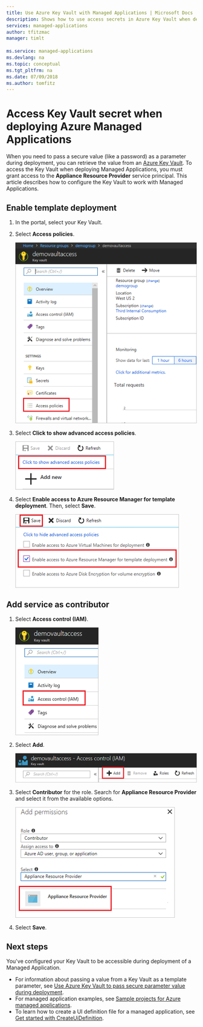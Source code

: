 ```yaml
---
title: Use Azure Key Vault with Managed Applications | Microsoft Docs
description: Shows how to use access secrets in Azure Key Vault when deploying Managed Applications
services: managed-applications
author: tfitzmac
manager: timlt

ms.service: managed-applications
ms.devlang: na
ms.topic: conceptual
ms.tgt_pltfrm: na
ms.date: 07/09/2018
ms.author: tomfitz
---
```

# Access Key Vault secret when deploying Azure Managed Applications

When you need to pass a secure value (like a password) as a parameter during deployment, you can retrieve the value from an [Azure Key Vault](../key-vault/key-vault-whatis.md). To access the Key Vault when deploying Managed Applications, you must grant access to the **Appliance Resource Provider** service principal. This article describes how to configure the Key Vault to work with Managed Applications.

## Enable template deployment

1. In the portal, select your Key Vault.

1. Select **Access policies**.   

   ![Select access policies](./media/key-vault-access/select-access-policies.png)

1. Select **Click to show advanced access policies**.

   ![Show advanced access policies](./media/key-vault-access/advanced.png)

1. Select **Enable access to Azure Resource Manager for template deployment**. Then, select **Save**.

   ![Enable template deployment](./media/key-vault-access/enable-template.png)

## Add service as contributor

1. Select **Access control (IAM)**.

   ![Select access control](./media/key-vault-access/access-control.png)

1. Select **Add**.

   ![Select add](./media/key-vault-access/add-access-control.png)

1. Select **Contributor** for the role. Search for **Appliance Resource Provider** and select it from the available options.

   ![Search for provider](./media/key-vault-access/search-provider.png)

1. Select **Save**.

## Next steps

You've configured your Key Vault to be accessible during deployment of a Managed Application.

* For information about passing a value from a Key Vault as a template parameter, see [Use Azure Key Vault to pass secure parameter value during deployment](../azure-resource-manager/resource-manager-keyvault-parameter.md).
* For managed application examples, see [Sample projects for Azure managed applications](sample-projects.md).
* To learn how to create a UI definition file for a managed application, see [Get started with CreateUiDefinition](create-uidefinition-overview.md).
